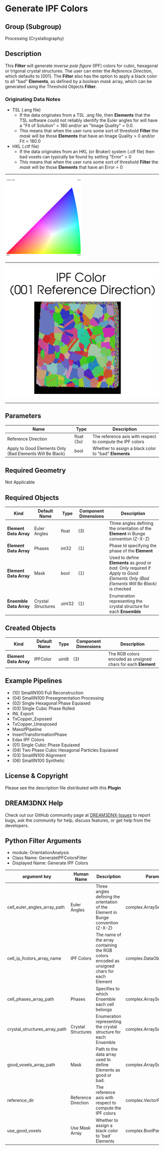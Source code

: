 # Generate IPF Colors


## Group (Subgroup) ##

Processing (Crystallography)

## Description ##

This **Filter** will generate *inverse pole figure* (IPF) colors for cubic, hexagonal or trigonal crystal structures. The user can enter the *Reference Direction*, which defaults to [001]. The **Filter** also has the option to apply a black color to all "bad" **Elements**, as defined by a boolean *mask* array, which can be generated using the Threshold Objects **Filter**.

### Originating Data Notes ###

+ TSL (.ang file)
    - If the data originates from a TSL .ang file, then **Elements** that the TSL software could not reliably identify the Euler angles for will have a "Fit of Solution" = 180 and/or an "Image Quality" = 0.0.
    - This means that when the user runs some sort of threshold **Filter** the *mask* will be those **Elements** that have an Image Quality > 0 and/or Fit < 180.0
+ HKL (.ctf file)
    - If the data originates from an HKL (or Bruker) system (.ctf file) then bad voxels can typically be found by setting "Error" > 0
    - This means that when the user runs some sort of threshold **Filter** the *mask* will be those **Elements** that have an Error = 0


-----

![IPF Color Triangle](Images/IPFFilterLegend.png)

-----

![Example Data Set](Images/IPFColor_1.png)

-----

## Parameters ##

| Name | Type | Description |
|------|------| ----------- |
| Reference Direction | float (3x) | The reference axis with respect to compute the IPF colors |
| Apply to Good Elements Only (Bad Elements Will Be Black) | bool | Whether to assign a black color to "bad" **Elements** |

## Required Geometry ##

Not Applicable

## Required Objects ##

| Kind | Default Name | Type | Component Dimensions | Description |
|------|--------------|------|----------------------|-------------|
| **Element Data Array** | Euler Angles | float | (3)  | Three angles defining the orientation of the **Element** in Bunge convention (Z-X-Z) |
| **Element Data Array** | Phases | int32 | (1) | Phase Id specifying the phase of the **Element** |
| **Element Data Array** | Mask | bool | (1) | Used to define **Elements** as *good* or *bad*. Only required if _Apply to Good Elements Only (Bad Elements Will Be Black)_ is checked |
| **Ensemble Data Array** | Crystal Structures | uint32 | (1) | Enumeration representing the crystal structure for each **Ensemble** |

## Created Objects ##

| Kind | Default Name | Type | Component Dimensions | Description |
|------|--------------|------|----------------------|-------------|
| **Element Data Array** | IPFColor |  uint8 | (3) | The RGB colors encoded as unsigned chars for each **Element** |

## Example Pipelines ##

+ (10) SmallIN100 Full Reconstruction
+ (04) SmallIN100 Presegmentation Processing
+ (02) Single Hexagonal Phase Equiaxed
+ (03) Single Cubic Phase Rolled
+ INL Export
+ TxCopper_Exposed
+ TxCopper_Unexposed
+ MassifPipeline
+ InsertTransformationPhase
+ Edax IPF Colors
+ (01) Single Cubic Phase Equiaxed
+ (04) Two Phase Cubic Hexagonal Particles Equiaxed
+ (03) SmallIN100 Alignment
+ (06) SmallIN100 Synthetic

## License & Copyright ##

Please see the description file distributed with this **Plugin**

## DREAM3DNX Help

Check out our GitHub community page at [DREAM3DNX-Issues](https://github.com/BlueQuartzSoftware/DREAM3DNX-Issues) to report bugs, ask the community for help, discuss features, or get help from the developers.

## Python Filter Arguments

+ module: OrientationAnalysis
+ Class Name: GenerateIPFColorsFilter
+ Displayed Name: Generate IPF Colors

| argument key | Human Name | Description | Parameter Type |
|--------------|------------|-------------|----------------|
| cell_euler_angles_array_path | Euler Angles | Three angles defining the orientation of the Element in Bunge convention (Z-X-Z) | complex.ArraySelectionParameter |
| cell_ip_fcolors_array_name | IPF Colors | The name of the array containing the RGB colors encoded as unsigned chars for each Element | complex.DataObjectNameParameter |
| cell_phases_array_path | Phases | Specifies to which Ensemble each cell belongs | complex.ArraySelectionParameter |
| crystal_structures_array_path | Crystal Structures | Enumeration representing the crystal structure for each Ensemble | complex.ArraySelectionParameter |
| good_voxels_array_path | Mask | Path to the data array used to define Elements as good or bad. | complex.ArraySelectionParameter |
| reference_dir | Reference Direction | The reference axis with respect to compute the IPF colors | complex.VectorFloat32Parameter |
| use_good_voxels | Use Mask Array | Whether to assign a black color to 'bad' Elements | complex.BoolParameter |


